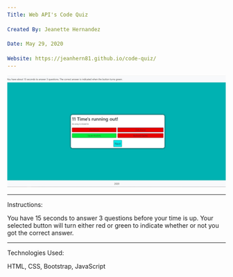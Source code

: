 ```yaml
---
Title: Web API's Code Quiz

Created By: Jeanette Hernandez

Date: May 29, 2020

Website: https://jeanhern81.github.io/code-quiz/
---
```


![Screenshot](assets/images/screenshot.JPG)

---
Instructions:

You have 15 seconds to answer 3 questions before your time is up. Your selected button will turn either red or green to indicate whether or not you got the correct answer.



---
Technologies Used:

HTML, CSS, Bootstrap, JavaScript
